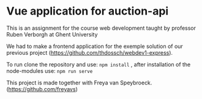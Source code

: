 # Vue application for auction-api
This is an assignment for the course web development taught by professor Ruben Verborgh at Ghent University

We had to make a frontend application for the exemple solution of our previous project (https://github.com/thdossch/webdev1-express).

To run clone the repository and use: `npm install` , after installation of the node-modules use: `npm run serve`

This project is made together with Freya van Speybroeck. (https://github.com/freyavs)
